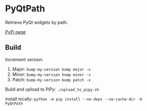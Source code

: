 # PyQtPath

Retrieve PyQt widgets by path.

[PyPi page](https://pypi.org/project/PyQtPath)

## Build

Increment version:
1. Major: `bump-my-version bump major -v`
2. Minor: `bump-my-version bump minor -v`
3. Patch: `bump-my-version bump patch -v`

Build and upload to PiPy: `./upload_to_pipy.sh`

Install locally: `python -m pip install --no-deps --no-cache-dir -U PyQtPath`

